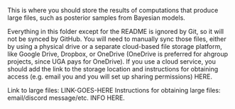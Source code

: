 This is where you should store the results of computations that produce
large files, such as posterior samples from Bayesian models.

Everything in this folder except for the README is ignored by Git, so it will
not be synced by GitHub. You will need to manually sync those files, either
by using a physical drive or a separate cloud-based file storage platform, like
Google Drive, Dropbox, or OneDrive (OneDrive is preferred for ahgroup projects,
since UGA pays for OneDrive). If you use a cloud service, you should add the
link to the storage location and instructions for obtaining access (e.g. email
you and you will set up sharing permissions) HERE.

Link to large files: LINK-GOES-HERE
Instructions for obtaining large files: email/discord message/etc. INFO HERE.
